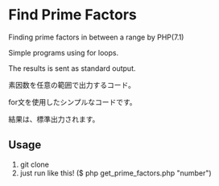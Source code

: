 # Find Prime Factors

Finding prime factors in between a range by PHP(7.1)

Simple programs using for loops.

The results is sent as standard output.

素因数を任意の範囲で出力するコード。

for文を使用したシンプルなコードです。

結果は、標準出力されます。

## Usage

1. git clone
2. just run like this! ($ php get_prime_factors.php "number")
